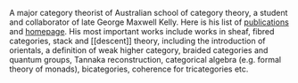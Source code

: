 A major category theorist of Australian school of category theory, a student and collaborator of late George Maxwell Kelly. Here is his list of [publications](http://www.maths.mq.edu.au/~street/Publications.html) and [homepage](http://www.maths.mq.edu.au/~street). His most important works include works in sheaf, fibred categories, stack and [[descent]] theory, including the introduction of orientals, a definition of weak higher category, braided categories and quantum groups, Tannaka reconstruction, categorical algebra (e.g. formal theory of monads), bicategories, coherence for tricategories etc.  

